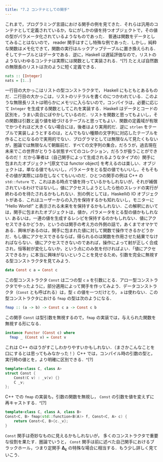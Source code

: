 ```yaml
---
title: "7.2 コンテナとしての関手"
---
```


これまで，プログラミング言語における関手の例を見てきた．それらは汎用のコンテナとして定義されているか，なにがしかの値を持つオブジェクトで，その値の型がパラメータ化されているようなものであった． 普通は関数をデータとしてみることはないので， reader 関手はすこし特殊な例であった．しかし，純粋な関数はメモ化できて，関数の実行はルックアップテーブルに置き換えられる．そしてテーブルとはデータである．逆に，Haskell は遅延評価なので，リストのようないわゆるコンテナは実際には関数として実装される．^[?] たとえば自然数の無限長のリストは次のように短く定義できる．

```haskell
nats :: [Integer]
nats = [1..]
```

一行目の大かっこはリストの型コンストラクタで， Haskell にもともとあるものだ．二行目の大かっこは，リストのリテラルを書くのにつかわれている．このような無限長リストは明らかにメモリに入らないので，コンパイラは，必要に応じて `Integer` を生成する関数としてこれを実装する．Haskell はデータとコードの区別を，うまい具合にぼやかしているのだ．リストを関数と思ってもよいし，その関数は引数と返り値を紐づけるテーブルと思ってもよい．関数の定義域が有限でかつそれほど大きくない場合には，後者はより実用的だ．逆に `strlen` をテーブルで実装しようとするのは，とんでもない種類の文字列に対応したテーブルを作ることになるので実用的でない．プログラマとしては無限なんて見たくもないが，圏論では無限なんて朝飯前だ．すべての文字列の集合，だろうが，過去現在未来でこの世界がとりうる状態すべてのコレクション，だろうが扱うことができるのだ！ だから筆者は（自己関手によって生成されるようなタイプの）関手に包まれたオブジェクト^[原文では functor object] を考えるのは楽しい．オブジェクトは，単なる値でもいいし，パラメータをとる型の値でもいいし，そもそもその値が実際には存在しなくてもいいのだ．ひとつの関手の例は C++ の `std::future` で，これはある時点で値を持っているかもしれないが，それが補償されているわけではないし，値にアクセスしようとしたら他のスレッドの実行が終わるのを待たされるかもしれない．別の例としては，Haskellの IO オブジェクトがある．これはユーザーからの入力を保持するかも知れないし，モニターに "Hello World!" と表示される未来をを保持するかもしれない．この解釈においては，関手に包まれたオブジェクトは，値か，パラメータをとる型の値かもしれない. あるいは，一連の値を生成するレシピを保持するのかもしれない．値にアクセスできるかどうか，というのは関手の考え方の外側の話で，あくまでオマケである．興味があるのは，関手に包まれた値に対して関数で操作できるかどうかだ．もし値にアクセスできるならば，得られるのは関数を作用させた結果でなければならない．値にアクセスできないのであれば，操作によって射が正しく合成され，恒等射が変化しないか，という点にのみ気を付ければよい．「値にアクセスできるか」に本当に興味がないということを見せるため，引数を完全に無視する型コンストラクタを見てみよう．

```haskell
data Const c a = Const c
```

この型コンストラクタ `Const` は二つの型 `c` `a` を引数にとる．アロー型コンストラクタでやったように，部分適用によって関手を作ってみよう．データコンストラクタ（`Const` とも呼ばれる）は，型 `c` の値を一つだけとり， `a` は使わない．この型コンストラクタにおける `fmap` の型は次のようになる．

```haskell
fmap :: (a -> b) -> Const c a -> Const c b
```

この関手 `Const` は型引数を無視するので，`fmap` の実装では，与えられた関数を無視する形になる．

```haskell
instance Functor (Const c) where
  fmap _ (Const v) = Const v
```

これは C++ のほうがすこしわかりやすいかもしれない．（まさかこんなことを口にするとは思ってもみなかった！）C++ では，コンパイル時の引数の型と，実行時の値とを，より明確に区別できる．^[?]

```cpp
template<class C, class A>
struct Const {
    Const(C v) : _v(v) {}
    C _v;
};
```

C++ での `fmap` の実装も，引数の関数を無視し， `Const` の引数を値を変えずに再キャストする．^[?]

```cpp
template<class C, class A, class B>
Const<C, B> fmap(std::function<B(A)> f, Const<C, A> c) {
    return Const<C, B>{c._v};
}
```

`Const` 関手は奇妙なものに見えるかもしれないが， 多くのコンストラクタで重要な役割を果たす．圏論でいうと， `Const` 関手は前に述べた自己関手におけるブラックホール，つまり定関手 $\mathbf{\Delta_c}$ の特殊な場合に相当する．もう少し詳しく見ていこう．

